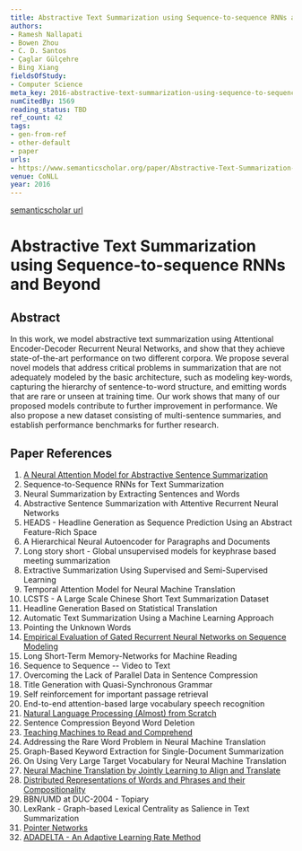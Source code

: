 ```yaml
---
title: Abstractive Text Summarization using Sequence-to-sequence RNNs and Beyond
authors:
- Ramesh Nallapati
- Bowen Zhou
- C. D. Santos
- Çaglar Gülçehre
- Bing Xiang
fieldsOfStudy:
- Computer Science
meta_key: 2016-abstractive-text-summarization-using-sequence-to-sequence-rnns-and-beyond
numCitedBy: 1569
reading_status: TBD
ref_count: 42
tags:
- gen-from-ref
- other-default
- paper
urls:
- https://www.semanticscholar.org/paper/Abstractive-Text-Summarization-using-RNNs-and-Nallapati-Zhou/f37076f426023241f19cdc2fb0a0fd733a6fa7fa?sort=total-citations
venue: CoNLL
year: 2016
---
```


[semanticscholar url](https://www.semanticscholar.org/paper/Abstractive-Text-Summarization-using-RNNs-and-Nallapati-Zhou/f37076f426023241f19cdc2fb0a0fd733a6fa7fa?sort=total-citations)

# Abstractive Text Summarization using Sequence-to-sequence RNNs and Beyond

## Abstract

In this work, we model abstractive text summarization using Attentional Encoder-Decoder Recurrent Neural Networks, and show that they achieve state-of-the-art performance on two different corpora. We propose several novel models that address critical problems in summarization that are not adequately modeled by the basic architecture, such as modeling key-words, capturing the hierarchy of sentence-to-word structure, and emitting words that are rare or unseen at training time. Our work shows that many of our proposed models contribute to further improvement in performance. We also propose a new dataset consisting of multi-sentence summaries, and establish performance benchmarks for further research.

## Paper References

1. [A Neural Attention Model for Abstractive Sentence Summarization](2015-a-neural-attention-model-for-abstractive-sentence-summarization.md)
2. Sequence-to-Sequence RNNs for Text Summarization
3. Neural Summarization by Extracting Sentences and Words
4. Abstractive Sentence Summarization with Attentive Recurrent Neural Networks
5. HEADS - Headline Generation as Sequence Prediction Using an Abstract Feature-Rich Space
6. A Hierarchical Neural Autoencoder for Paragraphs and Documents
7. Long story short - Global unsupervised models for keyphrase based meeting summarization
8. Extractive Summarization Using Supervised and Semi-Supervised Learning
9. Temporal Attention Model for Neural Machine Translation
10. LCSTS - A Large Scale Chinese Short Text Summarization Dataset
11. Headline Generation Based on Statistical Translation
12. Automatic Text Summarization Using a Machine Learning Approach
13. Pointing the Unknown Words
14. [Empirical Evaluation of Gated Recurrent Neural Networks on Sequence Modeling](2014-empirical-evaluation-of-gated-recurrent-neural-networks-on-sequence-modeling.md)
15. Long Short-Term Memory-Networks for Machine Reading
16. Sequence to Sequence -- Video to Text
17. Overcoming the Lack of Parallel Data in Sentence Compression
18. Title Generation with Quasi-Synchronous Grammar
19. Self reinforcement for important passage retrieval
20. End-to-end attention-based large vocabulary speech recognition
21. [Natural Language Processing (Almost) from Scratch](2011-natural-language-processing-almost-from-scratch.md)
22. Sentence Compression Beyond Word Deletion
23. [Teaching Machines to Read and Comprehend](2015-teaching-machines-to-read-and-comprehend.md)
24. Addressing the Rare Word Problem in Neural Machine Translation
25. Graph-Based Keyword Extraction for Single-Document Summarization
26. On Using Very Large Target Vocabulary for Neural Machine Translation
27. [Neural Machine Translation by Jointly Learning to Align and Translate](2015-neural-machine-translation-by-jointly-learning-to-align-and-translate.md)
28. [Distributed Representations of Words and Phrases and their Compositionality](2013-distributed-representations-of-words-and-phrases-and-their-compositionality.md)
29. BBN/UMD at DUC-2004 - Topiary
30. LexRank - Graph-based Lexical Centrality as Salience in Text Summarization
31. [Pointer Networks](2015-pointer-networks.md)
32. [ADADELTA - An Adaptive Learning Rate Method](2012-adadelta-an-adaptive-learning-rate-method.md)
